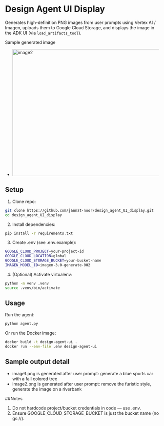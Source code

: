 # Design Agent UI Display

Generates high-definition PNG images from user prompts using Vertex AI / Imagen, uploads them to Google Cloud Storage, and displays the image in the ADK UI (via `load_artifacts_tool`).

Sample generated image
- <img width="540" height="416" alt="image2" src="https://github.com/user-attachments/assets/596b0b9f-83ed-4992-a1b9-625d1956ce60" />

## Setup

1. Clone repo:
```bash
git clone https://github.com/jannat-noor/design_agent_UI_display.git
cd design_agent_UI_display
```

2. Install dependencies:
```bash
pip install -r requirements.txt
```
3. Create .env (see .env.example):
```bash
GOOGLE_CLOUD_PROJECT=your-project-id
GOOGLE_CLOUD_LOCATION=global
GOOGLE_CLOUD_STORAGE_BUCKET=your-bucket-name
IMAGEN_MODEL_ID=imagen-3.0-generate-002
```
4. (Optional) Activate virtualenv:
```bash
python -m venv .venv
source .venv/bin/activate
```
## Usage
Run the agent:
```bash
python agent.py
```
Or run the Docker image:
```bash
docker build -t design-agent-ui .
docker run --env-file .env design-agent-ui
```
## Sample output detail
- image1.png is generated after user prompt: generate a blue sports car with a fall colored tree
- image2.png is generated after user prompt: remove the furistic style, generate the image on a riverbank


##Notes
1. Do not hardcode project/bucket credentials in code — use .env.
2. Ensure GOOGLE_CLOUD_STORAGE_BUCKET is just the bucket name (no gs://).
